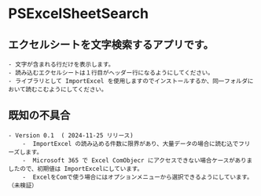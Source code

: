 # PSExcelSheetSearch

## エクセルシートを文字検索するアプリです。
	- 文字が含まれる行だけを表示します。
	- 読み込むエクセルシートは１行目がヘッダー行になるようにしてください。
	- ライブラリとして ImportExcel を使用しますのでインストールするか、同一フォルダにおいて読むこむようにしてください。

## 既知の不具合
	- Version 0.1  ( 2024-11-25 リリース)
		-  ImportExcel の読み込める件数に限界があり、大量データの場合に読む込でフリーズします。
		-  Microsoft 365 で Excel ComObjecr にアクセスできない場合ケースがありましたので、初期値は ImportExcelにしています。
		-  ExcelをComで使う場合にはオプションメニューから選択できるようにしています。（未検証）
